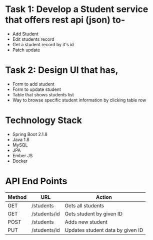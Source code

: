 # Task 1: Develop a Student service that offers rest api (json) to-

  - Add Student
  - Edit students record
  - Get a student record by it's id
  - Patch update

# Task 2: Design UI that has,

  - Form to add student
  - Form to update student
  - Table that shows students list
  - Way to browse specific student information by clicking table row

# Technology Stack

  - Spring Boot 2.1.8
  - Java 1.8
  - MySQL
  - JPA
  - Ember JS
  - Docker
  
# API End Points

| Method | URL | Action |
| ------ | ------ | ------ |
| GET | /students | Gets all students
| GET | /students/id | Gets student by given ID
| POST | /students | Adds new student
| PUT | /students/id | Updates student data by given ID
